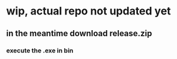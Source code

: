 # wip, actual repo not updated yet
## in the meantime download release.zip
### execute the .exe in bin 

